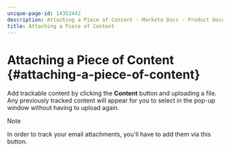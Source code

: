 ```yaml
---
unique-page-id: 14352442
description: Attaching a Piece of Content - Marketo Docs - Product Documentation
title: Attaching a Piece of Content
---
```


# Attaching a Piece of Content {#attaching-a-piece-of-content}

Add trackable content by clicking the **Content** button and uploading a file. Any previously tracked content will appear for you to select in the pop-up window without having to upload again.

>[!NOTE]
>
>In order to track your email attachments, you'll have to add them via this button.

